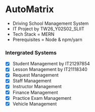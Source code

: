 # AutoMatrix 

* Driving School Management System
* IT Project by TW26_Y02S02_SLIIT
* Tech Stack = MERN
* Prerequisites = Node & npm/yarn

### Intergrated Systems

- [x] Student Management by IT21297854
- [x] Lesson Management by IT21118340
- [x] Request Management
- [x] Staff Management
- [x] Instructor Management
- [x] Finance Management
- [x] Practice Exam Management
- [x] Vehicle Management
